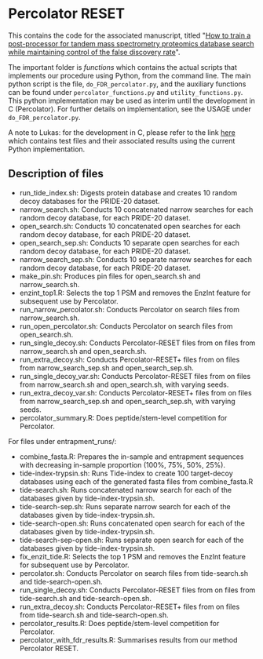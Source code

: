 # Percolator RESET

This contains the code for the associated manuscript, titled "[How to train a post-processor for tandem mass spectrometry proteomics database search while maintaining control of the false discovery rate](https://www.biorxiv.org/content/10.1101/2023.10.26.564068v1)". 

The important folder is *functions* which contains the actual scripts that implements our procedure using Python, from the command line. The main python script is the file, `do_FDR_percolator.py`, and the auxiliary functions can be found under `percolator_functions.py` and `utility_functions.py`. This python implementation may be used as interim until the development in C (Percolator). For further details on implementation, see the USAGE under `do_FDR_percolator.py`.

A note to Lukas: for the development in C, please refer to the link [here](https://unisydneyedu-my.sharepoint.com/:f:/g/personal/jfre0619_uni_sydney_edu_au/Et239lX9DY9LjFA4GtfyHvQBMDRZbCc8dcU2QDaE_2mDPw?e=gUJDXR) which contains test files and their associated results using the current Python implementation.

## Description of files

* run_tide_index.sh: Digests protein database and creates 10 random decoy databases for the PRIDE-20 dataset.
* narrow_search.sh: Conducts 10 concatenated narrow searches for each random decoy database, for each PRIDE-20 dataset.
* open_search.sh: Conducts 10 concatenated open searches for each random decoy database, for each PRIDE-20 dataset.
* open_search_sep.sh: Conducts 10 separate open searches for each random decoy database, for each PRIDE-20 dataset.
* narrow_search_sep.sh: Conducts 10 separate narrow searches for each random decoy database, for each PRIDE-20 dataset.
* make_pin.sh: Produces pin files for open_search.sh and narrow_search.sh.
* enzint_top1.R: Selects the top 1 PSM and removes the EnzInt feature for subsequent use by Percolator.
* run_narrow_percolator.sh: Conducts Percolator on search files from narrow_search.sh.
* run_open_percolator.sh: Conducts Percolator on search files from open_search.sh.
* run_single_decoy.sh: Conducts Percolator-RESET files from on files from narrow_search.sh and open_search.sh.
* run_extra_decoy.sh: Conducts Percolator-RESET+ files from on files from narrow_search_sep.sh and open_search_sep.sh.
* run_single_decoy_var.sh: Conducts Percolator-RESET files from on files from narrow_search.sh and open_search.sh, with varying seeds.
* run_extra_decoy_var.sh: Conducts Percolator-RESET+ files from on files from narrow_search_sep.sh and open_search_sep.sh, with varying seeds.
* percolator_summary.R: Does peptide/stem-level competition for Percolator.

For files under entrapment_runs/:
* combine_fasta.R: Prepares the in-sample and entrapment sequences with decreasing in-sample proportion (100\%, 75\%, 50\%, 25\%).
* tide-index-trypsin.sh: Runs Tide-index to create 100 target-decoy databases using each of the generated fasta files from combine_fasta.R
* tide-search.sh: Runs concatenated narrow search for each of the databases given by tide-index-trypsin.sh.
* tide-search-sep.sh: Runs separate narrow search for each of the databases given by tide-index-trypsin.sh.
* tide-search-open.sh: Runs concatenated open search for each of the databases given by tide-index-trypsin.sh.
* tide-search-sep-open.sh: Runs separate open search for each of the databases given by tide-index-trypsin.sh.
* fix_enzit_tide.R: Selects the top 1 PSM and removes the EnzInt feature for subsequent use by Percolator.
* percolator.sh: Conducts Percolator on search files from tide-search.sh and tide-search-open.sh.
* run_single_decoy.sh: Conducts Percolator-RESET files from on files from tide-search.sh and tide-search-open.sh.
* run_extra_decoy.sh: Conducts Percolator-RESET+ files from on files from tide-search.sh and tide-search-open.sh.
* percolator_results.R: Does peptide/stem-level competition for Percolator.
* percolator_with_fdr_results.R: Summarises results from our method Percolator RESET.

